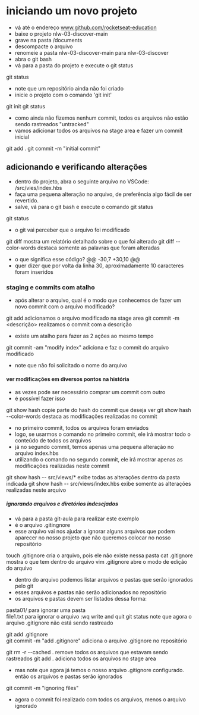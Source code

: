 

# iniciando um novo projeto

- vá até o endereço www.github.com/rocketseat-education
- baixe o projeto nlw-03-discover-main
- grave na pasta /documents
- descompacte o arquivo
- renomeie a pasta nlw-03-discover-main para nlw-03-discover
- abra o git bash
- vá para a pasta do projeto e execute o git status

git status

- note que um repositório ainda não foi criado
- inicie o projeto com o comando 'git init'

git init
git status

- como ainda não fizemos nenhum commit, todos os arquivos não estão sendo rastreados "untracked"
- vamos adicionar todos os arquivos na stage area e fazer um commit inicial

git add .
git commit -m "initial commit"

## adicionando e verificando alterações

- dentro do projeto, abra o seguinte arquivo no VSCode: /src/vies/index.hbs
- faça uma pequena alteração no arquivo, de preferência algo fácil de ser revertido. 
- salve, vá para o git bash e execute o comando git status

git status

- o git vai perceber que o arquivo foi modificado

git diff                                mostra um relatório detalhado sobre o que foi alterado
git diff --color-words                  destaca somente as palavras que foram alteradas

- o que significa esse código?   @@ -30,7 +30,10 @@
- quer dizer que por volta da linha 30, aproximadamente 10 caracteres foram inseridos


### staging e commits com atalho

- após alterar o arquivo, qual é o modo que conhecemos de fazer um novo commit com o arquivo modificado?

git add <arquivo>                       adicionamos o arquivo modificado na stage area
git commit -m <descrição>               realizamos o commit com a descrição

- existe um atalho para fazer as 2 ações ao mesmo tempo

git commit -am "modify index"           adiciona e faz o commit do arquivo modificado

- note que não foi solicitado o nome do arquivo


#### ver modificações em diversos pontos na história

- as vezes pode ser necessário comprar um commit com outro
- é possível fazer isso

git show hash                           copie parte do hash do commit que deseja ver
git show hash --color-words             destaca as modificações realizadas no commit

- no primeiro commit, todos os arquivos foram enviados
- logo, se usarmos o comando no primeiro commit, ele irá mostrar todo o conteúdo de todos os arquivos
- já no segundo commit, temos apenas uma pequena alteração no arquivo index.hbs
- utilizando o comando no segundo commit, ele irá mostrar apenas as modificações realizadas neste commit

git show hash -- src/views/*            exibe todas as alterações dentro da pasta indicada
git show hash -- src/views/index.hbs    exibe somente as alterações realizadas neste arquivo


##### ignorando arquivos e diretórios indesejados


- vá para a pasta git-aula para realizar este exemplo
- é o arquivo .gitingnore
- esse arquivo vai nos ajudar a ignorar alguns arquivos que podem aparecer no nosso projeto que não queremos colocar no nosso repositório

touch .gitignore                        cria o arquivo, pois ele não existe nessa pasta
cat .gitignore                          mostra o que tem dentro do arquivo
vim .gitignore                          abre o modo de edição do arquivo

- dentro do arquivo podemos listar arquivos e pastas que serão ignorados pelo git
- esses arquivos e pastas não serão adicionados no repositório
- os arquivos e pastas devem ser listados dessa forma:

pasta01/                                para ignorar uma pasta     
file1.txt                               para ignorar o arquivo
:wq                                     write and quit
git status                              note que agora o arquivo .gitignore não está sendo rastreado

git add .gitignore                      
git commit -m "add .gitignore"          adiciona o arquivo .gitignore no repositório

git rm -r --cached .                    remove todos os arquivos que estavam sendo rastreados
git add .                               adiciona todos os arquivos no stage area

- mas note que agora já temos o nosso arquivo .gitignore configurado. então os arquivos e pastas serão ignorados

git commit -m "ignoring files"

- agora o commit foi realizado com todos os arquivos, menos o arquivo ignorado



